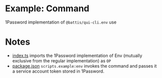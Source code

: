 # Example: Command

1Password implementation of `@battis/qui-cli.env` use

# Notes

- [index.ts](./src/index.ts) imports the 1Password implementation of Env (mutually exclusive from the regular implementation) as `OP`
- [package.json](./package.json) `scripts.example:env` invokes the command and passes it a service account token stored in 1Password.
